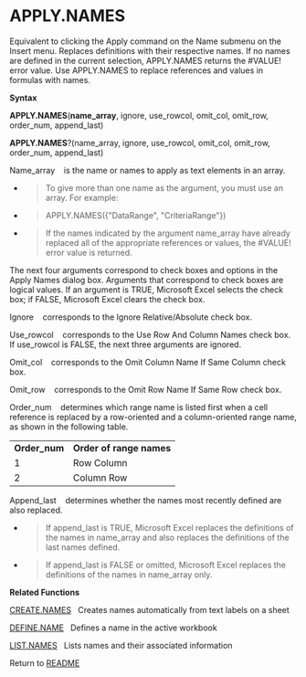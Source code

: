 # APPLY.NAMES

Equivalent to clicking the Apply command on the Name submenu on the
Insert menu. Replaces definitions with their respective names. If no
names are defined in the current selection, APPLY.NAMES returns the
\#VALUE\! error value. Use APPLY.NAMES to replace references and values
in formulas with names.

**Syntax**

**APPLY.NAMES**(**name\_array**, ignore, use\_rowcol, omit\_col,
omit\_row, order\_num, append\_last)

**APPLY.NAMES**?(name\_array, ignore, use\_rowcol, omit\_col, omit\_row,
order\_num, append\_last)

Name\_array&nbsp;&nbsp;&nbsp;&nbsp;is the name or names to apply as text
elements in an array.

  - > To give more than one name as the argument, you must use an array.
    > For example:

  - > APPLY.NAMES({"DataRange", "CriteriaRange"})

  - > If the names indicated by the argument name\_array have already
    > replaced all of the appropriate references or values, the
    > \#VALUE\! error value is returned.


The next four arguments correspond to check boxes and options in the
Apply Names dialog box. Arguments that correspond to check boxes are
logical values. If an argument is TRUE, Microsoft Excel selects the
check box; if FALSE, Microsoft Excel clears the check box.

Ignore&nbsp;&nbsp;&nbsp;&nbsp;corresponds to the Ignore
Relative/Absolute check box.

Use\_rowcol&nbsp;&nbsp;&nbsp;&nbsp;corresponds to the Use Row And Column
Names check box. If use\_rowcol is FALSE, the next three arguments are
ignored.

Omit\_col&nbsp;&nbsp;&nbsp;&nbsp;corresponds to the Omit Column Name If
Same Column check box.

Omit\_row&nbsp;&nbsp;&nbsp;&nbsp;corresponds to the Omit Row Name If
Same Row check box.

Order\_num&nbsp;&nbsp;&nbsp;&nbsp;determines which range name is listed
first when a cell reference is replaced by a row-oriented and a
column-oriented range name, as shown in the following table.

|                |                          |
| -------------- | ------------------------ |
| **Order\_num** | **Order of range names** |
| 1              | Row Column               |
| 2              | Column Row               |

Append\_last&nbsp;&nbsp;&nbsp;&nbsp;determines whether the names most
recently defined are also replaced.

  - > If append\_last is TRUE, Microsoft Excel replaces the definitions
    > of the names in name\_array and also replaces the definitions of
    > the last names defined.

  - > If append\_last is FALSE or omitted, Microsoft Excel replaces the
    > definitions of the names in name\_array only.


**Related Functions**

[CREATE.NAMES](CREATE.NAMES.md)&nbsp;&nbsp;&nbsp;Creates names automatically from text
labels on a sheet

[DEFINE.NAME](DEFINE.NAME.md)&nbsp;&nbsp;&nbsp;Defines a name in the active workbook

[LIST.NAMES](LIST.NAMES.md)&nbsp;&nbsp;&nbsp;Lists names and their associated information



Return to [README](README.md)

